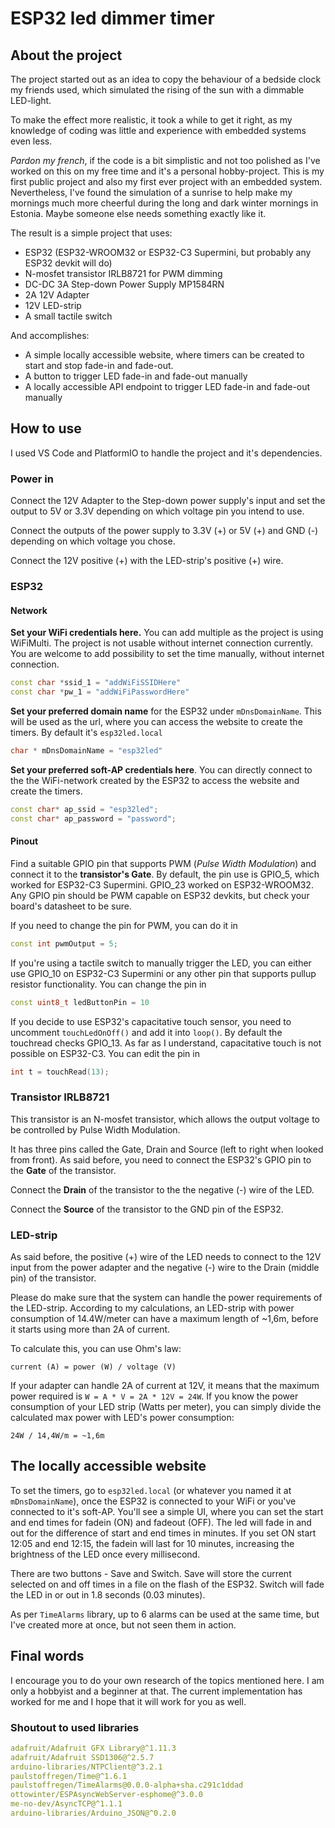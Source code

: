 # ESP32 led dimmer timer

## About the project

The project started out as an idea to copy the behaviour of a bedside clock my friends used, which simulated the rising of the sun with a dimmable LED-light.

To make the effect more realistic, it took a while to get it right, as my knowledge of coding was little and experience with embedded systems even less.

*Pardon my french*, if the code is a bit simplistic and not too polished as I've worked on this on my free time and it's a personal hobby-project. This is my first public project and also my first ever project with an embedded system. Nevertheless, I've found the simulation of a sunrise to help make my mornings much more cheerful during the long and dark winter mornings in Estonia. Maybe someone else needs something exactly like it.

The result is a simple project that uses:
* ESP32 (ESP32-WROOM32 or ESP32-C3 Supermini, but probably any ESP32 devkit will do)
* N-mosfet transistor IRLB8721 for PWM dimming
* DC-DC 3A Step-down Power Supply MP1584RN
* 2A 12V Adapter
* 12V LED-strip
* A small tactile switch 

And accomplishes:
* A simple locally accessible website, where timers can be created to start and stop fade-in and fade-out.
* A button to trigger LED fade-in and fade-out manually
* A locally accessible API endpoint to trigger LED fade-in and fade-out manually

## How to use

I used VS Code and PlatformIO to handle the project and it's dependencies.

### Power in

Connect the 12V Adapter to the Step-down power supply's input and set the output to 5V or 3.3V depending on which voltage pin you intend to use.

Connect the outputs of the power supply to 3.3V (+) or 5V (+) and GND (-) depending on which voltage you chose.

Connect the 12V positive (+) with the LED-strip's positive (+) wire.

### ESP32

#### Network

**Set your WiFi credentials here.** You can add multiple as the project is using WiFiMulti. The project is not usable without internet connection currently. You are welcome to add possibility to set the time manually, without internet connection.

```cpp
const char *ssid_1 = "addWiFiSSIDHere"
const char *pw_1 = "addWiFiPasswordHere"
```
**Set your preferred domain name** for the ESP32 under `mDnsDomainName`. This will be used as the url, where you can access the website to create the timers. By default it's `esp32led.local`

```cpp
char * mDnsDomainName = "esp32led"
```

**Set your preferred soft-AP credentials here**. You can directly connect to the the WiFi-network created by the ESP32 to access the website and create the timers.

```cpp
const char* ap_ssid = "esp32led";
const char* ap_password = "password";
```

#### Pinout

Find a suitable GPIO pin that supports PWM (*Pulse Width Modulation*) and connect it to the **transistor's Gate**. By default, the pin use is GPIO_5, which worked for ESP32-C3 Supermini. GPIO_23 worked on ESP32-WROOM32. Any GPIO pin should be PWM capable on ESP32 devkits, but check your board's datasheet to be sure.

If you need to change the pin for PWM, you can do it in

```cpp
const int pwmOutput = 5;
```

If you're using a tactile switch to manually trigger the LED, you can either use GPIO_10 on ESP32-C3 Supermini or any other pin that supports pullup resistor functionality. You can change the pin in

```cpp
const uint8_t ledButtonPin = 10
```

If you decide to use ESP32's capacitative touch sensor, you need to uncomment `touchLedOnOff()` and add it into `loop()`. By default the touchread checks GPIO_13. As far as I understand, capacitative touch is not possible on ESP32-C3. You can edit the pin in

```cpp
int t = touchRead(13);
```

### Transistor IRLB8721

This transistor is an N-mosfet transistor, which allows the output voltage to be controlled by Pulse Width Modulation. 

It has three pins called the Gate, Drain and Source (left to right when looked from front). As said before, you need to connect the ESP32's GPIO pin to the **Gate** of the transistor.

Connect the **Drain** of the transistor to the the negative (-) wire of the LED. 

Connect the **Source** of the transistor to the GND pin of the ESP32.


### LED-strip

As said before, the positive (+) wire of the LED needs to connect to the 12V input from the power adapter and the negative (-) wire to the Drain (middle pin) of the transistor.

Please do make sure that the system can handle the power requirements of the LED-strip. According to my calculations, an LED-strip with power consumption of 14.4W/meter can have a maximum length of ~1,6m, before it starts using more than 2A of current.

To calculate this, you can use Ohm's law:

`current (A) = power (W) / voltage (V)` 

If your adapter can handle 2A of current at 12V, it means that the maximum power required is `W = A * V = 2A * 12V = 24W`. If you know the power consumption of your LED strip (Watts per meter), you can simply divide the calculated max power with LED's power consumption:

`24W / 14,4W/m = ~1,6m`

## The locally accessible website

To set the timers, go to `esp32led.local` (or whatever you named it at `mDnsDomainName`), once the ESP32 is connected to your WiFi or you've connected to it's soft-AP. You'll see a simple UI, where you can set the start and end times for fadein (ON) and fadeout (OFF). The led will fade in and out for the difference of start and end times in minutes. If you set ON start 12:05 and end 12:15, the fadein will last for 10 minutes, increasing the brightness of the LED once every millisecond.

There are two buttons - Save and Switch. Save will store the current selected on and off times in a file on the flash of the ESP32. Switch will fade the LED in or out in 1.8 seconds (0.03 minutes).

As per `TimeAlarms` library, up to 6 alarms can be used at the same time, but I've created more at once, but not seen them in action.

## Final words

I encourage you to do your own research of the topics mentioned here. I am only a hobbyist and a beginner at that. The current implementation has worked for me and I hope that it will work for you as well.

### Shoutout to used libraries

```yml
adafruit/Adafruit GFX Library@^1.11.3
adafruit/Adafruit SSD1306@^2.5.7
arduino-libraries/NTPClient@^3.2.1
paulstoffregen/Time@^1.6.1
paulstoffregen/TimeAlarms@0.0.0-alpha+sha.c291c1ddad
ottowinter/ESPAsyncWebServer-esphome@^3.0.0
me-no-dev/AsyncTCP@^1.1.1
arduino-libraries/Arduino_JSON@^0.2.0
```